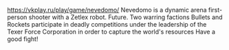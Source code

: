 <a href="https://vkplay.ru/play/game/nevedomo/">https://vkplay.ru/play/game/nevedomo/</a>
Nevedomo is a dynamic arena first-person shooter with a Zetlex robot. Future. Two warring factions Bullets and Rockets participate in deadly competitions under the leadership of the Texer Force Corporation in order to capture the world's resources Have a good fight!
